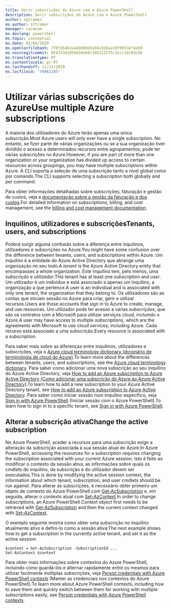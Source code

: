 ```yaml
---
title: Gerir subscrições do Azure com o Azure PowerShell
description: Gerir subscrições do Azure com o Azure PowerShell
author: sptramer
ms.author: sttramer
manager: carmonm
ms.devlang: powershell
ms.topic: conceptual
ms.date: 02/04/2019
ms.openlocfilehash: 778fdb463a42b609d3a94c910a2c0f9553ef4eb9
ms.sourcegitcommit: 05431341858d10eb9c345213275c3ccc24c83c9b
ms.translationtype: HT
ms.contentlocale: pt-PT
ms.lasthandoff: 11/13/2019
ms.locfileid: "74062195"
---
```

# <a name="use-multiple-azure-subscriptions"></a><span data-ttu-id="660f8-103">Utilizar várias subscrições do Azure</span><span class="sxs-lookup"><span data-stu-id="660f8-103">Use multiple Azure subscriptions</span></span>

<span data-ttu-id="660f8-104">A maioria dos utilizadores do Azure terão apenas uma única subscrição.</span><span class="sxs-lookup"><span data-stu-id="660f8-104">Most Azure users will only ever have a single subscription.</span></span> <span data-ttu-id="660f8-105">No entanto, se fizer parte de várias organizações ou se a sua organização tiver dividido o acesso a determinados recursos entre agrupamentos, pode ter várias subscrições no Azure.</span><span class="sxs-lookup"><span data-stu-id="660f8-105">However, if you are part of more than one organization or your organization has divided up access to certain resources across groupings, you may have multiple subscriptions within Azure.</span></span> <span data-ttu-id="660f8-106">A CLI suporta a seleção de uma subscrição tanto a nível global como por comando.</span><span class="sxs-lookup"><span data-stu-id="660f8-106">The CLI supports selecting a subscription both globally and per command.</span></span>

<span data-ttu-id="660f8-107">Para obter informações detalhadas sobre subscrições, faturação e gestão de custos, veja a [documentação sobre a gestão da faturação e dos custos](/azure/billing/).</span><span class="sxs-lookup"><span data-stu-id="660f8-107">For detailed information on subscriptions, billing, and cost management, see the [billing and cost management documentation](/azure/billing/).</span></span>

## <a name="tenants-users-and-subscriptions"></a><span data-ttu-id="660f8-108">Inquilinos, utilizadores e subscrições</span><span class="sxs-lookup"><span data-stu-id="660f8-108">Tenants, users, and subscriptions</span></span>

<span data-ttu-id="660f8-109">Poderá surgir alguma confusão sobre a diferença entre inquilinos, utilizadores e subscrições no Azure.</span><span class="sxs-lookup"><span data-stu-id="660f8-109">You might have some confusion over the difference between tenants, users, and subscriptions within Azure.</span></span> <span data-ttu-id="660f8-110">Um _inquilino_ é a entidade do Azure Active Directory que abrange uma organização no seu todo.</span><span class="sxs-lookup"><span data-stu-id="660f8-110">A _tenant_ is the Azure Active Directory entity that encompasses a whole organization.</span></span> <span data-ttu-id="660f8-111">Este inquilino tem, pelo menos, uma _subscrição_ e _utilizador_.</span><span class="sxs-lookup"><span data-stu-id="660f8-111">This tenant has at least one _subscription_ and _user_.</span></span> <span data-ttu-id="660f8-112">Um utilizador é um indivíduo e está associado a apenas um inquilino, a organização a que pertence.</span><span class="sxs-lookup"><span data-stu-id="660f8-112">A user is an individual and is associated with only one tenant, the organization that they belong to.</span></span> <span data-ttu-id="660f8-113">Os utilizadores são as contas que iniciam sessão no Azure para criar, gerir e utilizar recursos.</span><span class="sxs-lookup"><span data-stu-id="660f8-113">Users are those accounts that sign in to Azure to create, manage, and use resources.</span></span>
<span data-ttu-id="660f8-114">Um utilizador pode ter acesso a várias _subscrições_, que são os contratos com a Microsoft para utilizar serviços cloud, incluindo o Azure.</span><span class="sxs-lookup"><span data-stu-id="660f8-114">A user may have access to multiple _subscriptions_, which are the agreements with Microsoft to use cloud services, including Azure.</span></span> <span data-ttu-id="660f8-115">Cada recurso está associado a uma subscrição.</span><span class="sxs-lookup"><span data-stu-id="660f8-115">Every resource is associated with a subscription.</span></span>

<span data-ttu-id="660f8-116">Para saber mais sobre as diferenças entre inquilinos, utilizadores e subscrições, veja o [Azure cloud terminology dictionary (dicionário de terminologia de cloud do Azure)](/azure/azure-glossary-cloud-terminology).</span><span class="sxs-lookup"><span data-stu-id="660f8-116">To learn more about the differences between tenants, users, and subscriptions, see the [Azure cloud terminology dictionary](/azure/azure-glossary-cloud-terminology).</span></span>  <span data-ttu-id="660f8-117">Para saber como adicionar uma nova subscrição ao seu inquilino do Azure Active Directory, veja [How to add an Azure subscription to Azure Active Directory (Como adicionar uma subscrição do Azure ao Azure Active Directory)](/azure/active-directory/active-directory-how-subscriptions-associated-directory).</span><span class="sxs-lookup"><span data-stu-id="660f8-117">To learn how to add a new subscription to your Azure Active Directory tenant, see [How to add an Azure subscription to Azure Active Directory](/azure/active-directory/active-directory-how-subscriptions-associated-directory).</span></span>
<span data-ttu-id="660f8-118">Para saber como iniciar sessão num inquilino específico, veja [Sign in with Azure PowerShell](/powershell/azure/authenticate-azureps) (Iniciar sessão com o Azure PowerShell).</span><span class="sxs-lookup"><span data-stu-id="660f8-118">To learn how to sign in to a specific tenant, see [Sign in with Azure PowerShell](/powershell/azure/authenticate-azureps).</span></span>

## <a name="change-the-active-subscription"></a><span data-ttu-id="660f8-119">Alterar a subscrição ativa</span><span class="sxs-lookup"><span data-stu-id="660f8-119">Change the active subscription</span></span>

<span data-ttu-id="660f8-120">No Azure PowerShell, aceder a recursos para uma subscrição exige a alteração da subscrição associada à sua sessão atual do Azure.</span><span class="sxs-lookup"><span data-stu-id="660f8-120">In Azure PowerShell, accessing the resources for a subscription requires changing the subscription associated with your current Azure session.</span></span>
<span data-ttu-id="660f8-121">Isto é feito ao modificar o contexto da sessão ativa, as informações sobre quais os cmdlets do inquilino, da subscrição e do utilizador devem ser executados.</span><span class="sxs-lookup"><span data-stu-id="660f8-121">This is done by modifying the active session context, the information about which tenant, subscription, and user cmdlets should be run against.</span></span>
<span data-ttu-id="660f8-122">Para alterar as subscrições, é necessário obter primeiro um objeto de contexto do Azure PowerShell com [Get-AzSubscription](/powershell/module/az.accounts/get-azsubscription) e, em seguida, alterar o contexto atual com [Set-AzContext](/powershell/module/az.accounts/set-azcontext).</span><span class="sxs-lookup"><span data-stu-id="660f8-122">In order to change subscriptions, an Azure PowerShell Context object first needs to be retrieved with [Get-AzSubscription](/powershell/module/az.accounts/get-azsubscription) and then the current context changed with [Set-AzContext](/powershell/module/az.accounts/set-azcontext).</span></span>

<span data-ttu-id="660f8-123">O exemplo seguinte mostra como obter uma subscrição no inquilino atualmente ativo e defini-lo como a sessão ativa:</span><span class="sxs-lookup"><span data-stu-id="660f8-123">The next example shows how to get a subscription in the currently active tenant, and set it as the active session:</span></span>

```powershell-interactive
$context = Get-AzSubscription -SubscriptionId ...
Set-AzContext $context
```

<span data-ttu-id="660f8-124">Para obter mais informações sobre contextos do Azure PowerShell, incluindo como guardá-los e alternar rapidamente entre os mesmos para utilizar facilmente múltiplas subscrições, veja [Persist credentials with Azure PowerShell contexts](context-persistence.md) (Manter as credenciais nos contextos do Azure PowerShell).</span><span class="sxs-lookup"><span data-stu-id="660f8-124">To learn more about Azure PowerShell contexts, including how to save them and quickly switch between them for working with multiple subscriptions easily, see [Persist credentials with Azure PowerShell contexts](context-persistence.md).</span></span>
